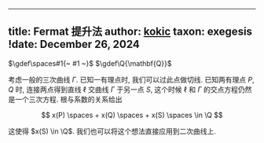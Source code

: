 
---
title: Fermat 提升法
author: [kokic](/kokic.md)
taxon: exegesis
!date: December 26, 2024
---

$\gdef\spaces#1{~ #1 ~}$
$\gdef\Q{\mathbf{Q}}$

考虑一般的三次曲线 $\Gamma$. 已知一有理点时, 我们可以过此点做切线. 已知两有理点 $P, Q$ 时, 连接两点得到直线 $\ell$ 交曲线 $\Gamma$ 于另一点 $S$, 这个时候 $\ell$ 和 $\Gamma$ 的交点方程仍然是一个三次方程. 根与系数的关系给出 

$$ x(P) \spaces + x(Q) \spaces + x(S) \spaces 
\in \Q $$ 

这使得 $x(S) \in \Q$. 我们也可以将这个想法直接应用到二次曲线上. 

